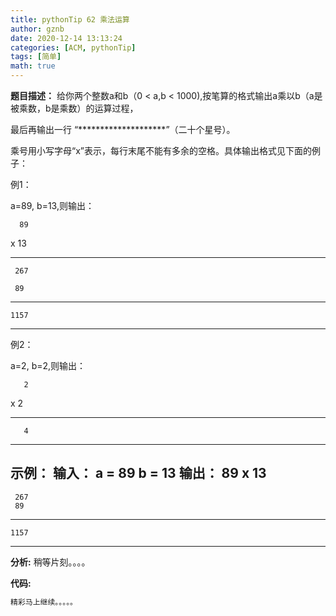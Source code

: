 ```yaml
---
title: pythonTip 62 乘法运算
author: gznb
date: 2020-12-14 13:13:24
categories: [ACM, pythonTip]
tags: [简单]
math: true
---
```


**题目描述：**
给你两个整数a和b（0 < a,b < 1000),按笔算的格式输出a乘以b（a是被乘数，b是乘数）的运算过程，

最后再输出一行 “********************”（二十个星号）。

乘号用小写字母“x”表示，每行末尾不能有多余的空格。具体输出格式见下面的例子：

例1：

a=89, b=13,则输出：

      89

x     13

--------

     267

     89

--------

    1157

********************

例2：

a=2, b=2,则输出：

       2

x      2

--------

       4

********************

**示例：**
输入：
a = 89
b = 13
输出：
      89
x     13
--------
     267
     89
--------
    1157
********************


**分析:**
稍等片刻。。。。

**代码:**
```python
精彩马上继续。。。。。
```
